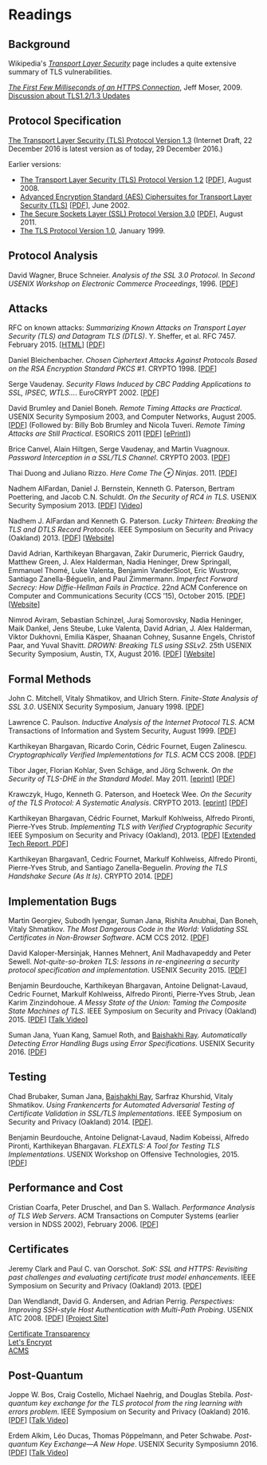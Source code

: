# Readings

## Background

Wikipedia's [_Transport Layer
Security_](https://en.wikipedia.org/wiki/Transport_Layer_Security)
page includes a quite extensive summary of TLS vulnerabilities.

[_The First Few Milliseconds of an HTTPS Connection_](http://www.moserware.com/2009/06/first-few-milliseconds-of-https.html), Jeff Moser, 2009.  
[Discussion about TLS1.2/1.3 Updates](http://security.stackexchange.com/questions/131724/the-first-few-milliseconds-of-an-https-connection-tls-1-2-tls-echde-rsa-with)

## Protocol Specification

[The Transport Layer Security (TLS) Protocol Version
1.3](https://tlswg.github.io/tls13-spec/) (Internet Draft, 22 December
2016 is latest version as of today, 29 December 2016.)

Earlier versions:

- [The Transport Layer Security (TLS) Protocol Version 1.2](https://tools.ietf.org/html/rfc5246) [[PDF](https://tools.ietf.org/pdf/rfc5246.pdf)], August 2008.
- [Advanced Encryption Standard (AES) Ciphersuites for Transport Layer Security (TLS)](https://tools.ietf.org/html/rfc3268) [[PDF](https://tools.ietf.org/pdf/rfc3268.pdf)], June 2002.
- [The Secure Sockets Layer (SSL) Protocol Version 3.0](https://tools.ietf.org/html/rfc6101) [[PDF](https://tools.ietf.org/pdf/rfc6101.pdf)], August 2011.
- [The TLS Protocol Version 1.0](https://datatracker.ietf.org/doc/rfc2246/), January 1999.


## Protocol Analysis

David Wagner, Bruce Schneier. _Analysis of the SSL 3.0 Protocol_.  In
_Second USENIX Workshop on Electronic Commerce Proceedings_,
1996. [[PDF](/docs/analysisssl3.pdf)]

## Attacks

RFC on known attacks: _Summarizing Known Attacks on Transport Layer Security (TLS) and Datagram TLS (DTLS)_. Y. Sheffer, et al. RFC 7457. February 2015. [[HTML](https://tools.ietf.org/html/rfc7457)] [[PDF](https://tools.ietf.org/pdf/rfc7457.pdf)]

Daniel Bleichenbacher. _Chosen Ciphertext Attacks Against Protocols Based on the RSA Encryption Standard PKCS \#1_. CRYPTO 1998. [[PDF](http://archiv.infsec.ethz.ch/education/fs08/secsem/Bleichenbacher98.pdf)]

Serge Vaudenay. _Security Flaws Induced by CBC Padding Applications to
SSL, IPSEC, WTLS..._. EuroCRYPT
2002. [[PDF](http://www.iacr.org/cryptodb/archive/2002/EUROCRYPT/2850/2850.pdf)]

David Brumley and Daniel Boneh. _Remote Timing Attacks are Practical_.  USENIX Security Symposium 2003, and Computer Networks, August 2005. [[PDF](/docs/remotetiming.pdf)]  (Followed by: Billy Bob Brumley and Nicola Tuveri. _Remote Timing Attacks are Still Practical_. ESORICS 2011 [[PDF](https://eprint.iacr.org/2011/232.pdf)] [[ePrint](https://eprint.iacr.org/2011/232)])
 
Brice Canvel, Alain Hiltgen, Serge Vaudenay, and Martin Vuagnoux. _Password Interception in a SSL/TLS Channel_. CRYPTO 2003. [[PDF](http://www.iacr.org/cryptodb/archive/2003/CRYPTO/1069/1069.pdf)]

Thai Duong and Juliano Rizzo. _Here Come The &oplus; Ninjas_.  2011. [[PDF](/docs/beast.pdf)]

Nadhem AlFardan, Daniel J. Bernstein, Kenneth G. Paterson, Bertram Poettering, and Jacob C.N. Schuldt.
_On the Security of RC4 in TLS_. USENIX Security Symposium 2013. [[PDF](https://www.usenix.org/system/files/conference/usenixsecurity13/sec13-paper_alfardan.pdf)] [[Video](https://www.usenix.org/conference/usenixsecurity13/technical-sessions/paper/alFardan)]

Nadhem J. AlFardan and Kenneth G. Paterson. _Lucky Thirteen: Breaking the TLS and DTLS Record Protocols_. IEEE Symposium on Security and Privacy (Oakland) 2013. [[PDF](http://www.isg.rhul.ac.uk/tls/TLStiming.pdf)] [[Website](http://www.isg.rhul.ac.uk/tls/Lucky13.html)]

David Adrian, Karthikeyan Bhargavan, Zakir Durumeric, Pierrick Gaudry,
Matthew Green, J. Alex Halderman, Nadia Heninger, Drew Springall,
Emmanuel Thomé, Luke Valenta, Benjamin VanderSloot, Eric Wustrow,
Santiago Zanella-Béguelin, and Paul Zimmermann. _Imperfect Forward
Secrecy: How Diffie-Hellman Fails in Practice_.  22nd ACM Conference
on Computer and Communications Security (CCS ’15), October
2015. [[PDF](/docs/logjam.pdf)] [[Website](https://weakdh.org/)]

Nimrod Aviram, Sebastian Schinzel, Juraj Somorovsky, Nadia Heninger,
Maik Dankel, Jens Steube, Luke Valenta, David Adrian, J. Alex
Halderman, Viktor Dukhovni, Emilia Käsper, Shaanan Cohney, Susanne
Engels, Christof Paar, and Yuval Shavitt. _DROWN: Breaking TLS using
SSLv2_. 25th USENIX Security Symposium, Austin, TX, August
2016. [[PDF](/docs/drown.pdf)] [[Website](https://drownattack.com/)]


## Formal Methods

John C. Mitchell, Vitaly Shmatikov, and Ulrich Stern. _Finite-State Analysis of SSL 3.0_. USENIX Security Symposium, January 1998. [[PDF](/docs/finitestate.pdf)]

Lawrence C. Paulson. _Inductive Analysis of the Internet Protocol TLS_. ACM Transactions of Information and System Security, August 1999. [[PDF](/docs/inductiveanalysis.pdf)]

Karthikeyan Bhargavan, Ricardo Corin, Cédric Fournet, Eugen Zalinescu.
_Cryptographically Verified Implementations for TLS_. ACM CCS
2008. [[PDF](/docs/verifiedtls.pdf)]

Tibor Jager, Florian Kohlar, Sven Schäge, and Jörg Schwenk. _On the Security of TLS-DHE in the Standard Model_. May 2011. [[eprint](https://eprint.iacr.org/2011/219)] [[PDF](https://eprint.iacr.org/2011/219.pdf)]

Krawczyk, Hugo, Kenneth G. Paterson, and Hoeteck Wee. _On the Security of the TLS Protocol: A Systematic Analysis_. CRYPTO 2013. 
[[eprint](http://eprint.iacr.org/2013/339)]
[[PDF](http://eprint.iacr.org/2013/339.pdf)]


Karthikeyan Bhargavan, Cédric Fournet, Markulf Kohlweiss, Alfredo Pironti, Pierre-Yves Strub. _Implementing TLS with Verified Cryptographic Security_
IEEE Symposium on Security and Privacy (Oakland), 2013. [[PDF](/docs/mitls.pdf)] [[Extended Tech Report, PDF](/docs/mitlstr.pdf)]

Karthikeyan Bhargavan1, Cedric Fournet, Markulf Kohlweiss, Alfredo Pironti, Pierre-Yves Strub, and Santiago Zanella-Beguelin. _Proving the TLS Handshake Secure (As It Is)_. CRYPTO 2014. [[PDF](/docs/provinghandshake.pdf)]

## Implementation Bugs

Martin Georgiev, Subodh Iyengar, Suman Jana, Rishita Anubhai, Dan
Boneh, Vitaly Shmatikov. _The Most Dangerous Code in the World:
Validating SSL Certificates in Non-Browser Software_.  ACM CCS 2012.
[[PDF](/docs/mostdangerouscode.pdf)]

David Kaloper-Mersinjak, Hannes Mehnert, Anil Madhavapeddy and Peter Sewell. _Not-quite-so-broken TLS: lessons in re-engineering a security protocol
specification and implementation_. USENIX Security 2015. [[PDF](/docs/nqsbtls.pdf)]

Benjamin Beurdouche, Karthikeyan Bhargavan, Antoine Delignat-Lavaud,
Cedric Fournet, Markulf Kohlweiss, Alfredo Pironti, Pierre-Yves Strub,
Jean Karim Zinzindohoue. _A Messy State of the Union: Taming the
Composite State Machines of TLS_.  IEEE Symposium on Security and
Privacy (Oakland) 2015. [[PDF](/docs/mitlsunion.pdf)] [[Talk Video](https://www.youtube.com/watch?v=rELp9-oFAw0)]

Suman Jana, Yuan Kang, Samuel Roth, and [Baishakhi Ray](http://rayb.info/). _Automatically Detecting Error Handling Bugs using Error Specifications_. USENIX Security 2016. [[PDF](/docs/epex.pdf)]

## Testing

Chad Brubaker, Suman Jana, [Baishakhi Ray](http://rayb.info/), Sarfraz Khurshid, Vitaly Shmatikov.
_Using Frankencerts for Automated Adversarial Testing of Certificate Validation in SSL/TLS Implementations_. IEEE Symposium on Security and Privacy (Oakland) 2014. [[PDF](/docs/frankencerts.pdf)]. 

Benjamin Beurdouche, Antoine Delignat-Lavaud, Nadim Kobeissi, Alfredo Pironti, Karthikeyan Bhargavan. _FLEXTLS: A Tool for Testing TLS Implementations_.
USENIX Workshop on Offensive Technologies, 2015. [[PDF](/docs/flextls.pdf)]

## Performance and Cost

Cristian Coarfa, Peter Druschel, and Dan S. Wallach. _Performance Analysis of TLS Web Servers_.  ACM Transactions on Computer Systems (earlier version in NDSS 2002), February 2006. [[PDF](/docs/performance.pdf)]

## Certificates

Jeremy Clark and Paul C. van Oorschot. _SoK: SSL and HTTPS: Revisiting
past challenges and evaluating certificate trust model
enhancements_. IEEE Symposium on Security and Privacy (Oakland) 2013.
[[PDF](/docs/soktls.pdf)]

Dan Wendlandt, David G. Andersen, and Adrian Perrig. _Perspectives: Improving SSH-style Host Authentication with
Multi-Path Probing_. USENIX ATC 2008. [[PDF](/docs/perspectives.pdf)] [[Project Site](https://perspectives-project.org/)]

[Certificate Transparency](https://www.certificate-transparency.org/)  
[Let's Encrypt](https://letsencrypt.org/)  
[ACMS](https://datatracker.ietf.org/doc/draft-ietf-acme-acme/?include_text=1)

## Post-Quantum

Joppe W. Bos, Craig Costello, Michael Naehrig, and Douglas
Stebila. _Post-quantum key exchange for the TLS protocol from the ring
learning with errors problem_.  IEEE Symposium on Security and Privacy (Oakland) 2016.
[[PDF](http://eprint.iacr.org/2014/599.pdf)] [[Talk Video](https://www.youtube.com/watch?v=BCmSzzQ2ges)]

Erdem Alkim, Léo Ducas, Thomas Pöppelmann, and Peter Schwabe.
_Post-quantum Key Exchange—A New Hope_.  USENIX Security Symposiumn 2016. [[PDF](https://www.usenix.org/system/files/conference/usenixsecurity16/sec16_paper_alkim.pdf)] [[Talk Video](https://www.usenix.org/conference/usenixsecurity16/technical-sessions/presentation/alkim)]
